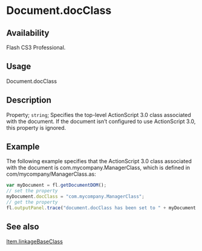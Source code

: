 # Document.docClass

## Availability

Flash CS3 Professional.

## Usage

Document.docClass

## Description

Property; `string`; Specifies the top-level ActionScript 3.0 class associated with the document. If the document isn’t configured to use ActionScript 3.0, this property is ignored.

## Example

The following example specifies that the ActionScript 3.0 class associated with the document is com.mycompany.ManagerClass, which is defined in com/mycompany/ManagerClass.as:

```javascript
var myDocument = fl.getDocumentDOM();
// set the property
myDocument.docClass = "com.mycompany.ManagerClass";
// get the property
fl.outputPanel.trace("document.docClass has been set to " + myDocument.docClass);
```

## See also

[Item.linkageBaseClass](../Item_object/Item5.md)
